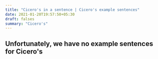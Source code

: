 ```yaml
---
title: "Cicero's in a sentence | Cicero's example sentences"
date: 2021-01-20T19:57:50+05:30
draft: falses
summary: "Cicero's"
---
```

## Unfortunately, we have no example sentences for Cicero's                 
